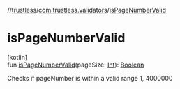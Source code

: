 //[trustless](../../index.md)/[com.trustless.validators](index.md)/[isPageNumberValid](is-page-number-valid.md)

# isPageNumberValid

[kotlin]\
fun [isPageNumberValid](is-page-number-valid.md)(pageSize: [Int](https://kotlinlang.org/api/latest/jvm/stdlib/kotlin/-int/index.html)): [Boolean](https://kotlinlang.org/api/latest/jvm/stdlib/kotlin/-boolean/index.html)

Checks if pageNumber is within a valid range 1, 4000000
